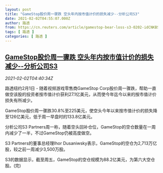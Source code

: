 ```yaml
---
layout: post
title: "GameStop股价周一骤跌 空头年内按市值计价的损失减少--分析公司S3"
date: 2021-02-02T04:55:07.000Z
author: 路透
from: https://cn.reuters.com/article/gamestop-bear-loss-s3-0202-idCNKBS2A20DJ
tags: [ 路透 ]
categories: [ 路透 ]
---
```

<!--1612241707000-->
[GameStop股价周一骤跌 空头年内按市值计价的损失减少--分析公司S3](https://cn.reuters.com/article/gamestop-bear-loss-s3-0202-idCNKBS2A20DJ)
------

<div>
<div><i>2021-02-02T04:40:34Z</i></div><p>路透纽约2月1日 - 随着视频游戏零售商GameStop Corp股价周一骤跌，帮助一直做空该股的投资者按市值计价获利27.1亿美元，从而使今年迄今以来的按市值计价损失有所减少。</p><p>GameStop股价周一骤跌30.8%至225美元，使空头今年以来按市值计价的损失降至126亿美元，低于周一早盘时的133.8亿美元。</p><p>分析公司S3 Partners周一称，随着空头回补仓位，GameStop的空仓数量在一周内减少了一半，不过GameStop仍被高度做空。</p><p>S3 Partners的董事总经理Ihor Dusaniwsky表示，GameStop的空仓为2,713万亿股，较之前一周减少3,500万股。</p><p>S3的数据显示，截至周五，GameStop的空仓规模为88.2亿美元，为第六大空仓股。(完)</p>
</div>
